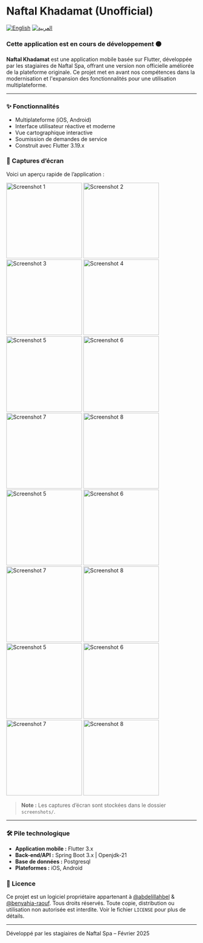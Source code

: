 # Naftal Khadamat (Unofficial)

[![English](https://img.shields.io/badge/Lang-English-blue.svg)](README.md) [![العربية](https://img.shields.io/badge/Lang-العربية-black.svg)](README.ar.md)

### Cette application est en cours de développement 🟠

**Naftal Khadamat** est une application mobile basée sur Flutter, développée par les stagiaires de Naftal Spa, offrant une version non officielle améliorée de la plateforme originale. Ce projet met en avant nos compétences dans la modernisation et l'expansion des fonctionnalités pour une utilisation multiplateforme.

---

### ✨ Fonctionnalités

- Multiplateforme (iOS, Android)
- Interface utilisateur réactive et moderne
- Vue cartographique interactive
- Soumission de demandes de service
- Construit avec Flutter 3.19.x

### 📸 Captures d’écran

Voici un aperçu rapide de l’application :

<div>
<img src="screenshots/Screenshot_1741025056.png" alt="Screenshot 1" width="200"> 
  <img src="screenshots/Screenshot_1741025047.png" alt="Screenshot 2" width="200">
  <img src="screenshots/Screenshot_1740593100.png" alt="Screenshot 3" width="200"> 
  <img src="screenshots/Screenshot_1740593104.png" alt="Screenshot 4" width="200"> 
 
</div>
<div>
  <img src="screenshots/Screenshot_1741026625.png" alt="Screenshot 5" width="200"> 
  <img src="screenshots/Screenshot_1740592937.png" alt="Screenshot 6" width="200"> 
  <img src="screenshots/Screenshot_1741026617.png" alt="Screenshot 7" width="200"> 
  <img src="screenshots\Screenshot_1740596017.png" alt="Screenshot 8" width="200">
</div>
<div>
  <img src="screenshots/Screenshot_1741026504.png" alt="Screenshot 5" width="200"> 
  <img src="screenshots/Screenshot_1741026498.png" alt="Screenshot 6" width="200"> 
  <img src="screenshots/Screenshot_1741026753.png" alt="Screenshot 7" width="200"> 
  <img src="screenshots/Screenshot_1741026763.png" alt="Screenshot 8" width="200">
</div>
<div>
  <img src="screenshots/Screenshot_1741026577.png" alt="Screenshot 5" width="200"> 
  <img src="screenshots/Screenshot_1741026591.png" alt="Screenshot 6" 
  width="200"> 
   <img src="screenshots/Screenshot_1740593190.png" alt="Screenshot 7" width="200"> 
  <img src="screenshots/Screenshot_1741026249.png" alt="Screenshot 8" width="200">
  
</div>

> **Note :** Les captures d’écran sont stockées dans le dossier `screenshots/`.

---

### 🛠️ Pile technologique

- **Application mobile :** Flutter 3.x
- **Back-end/API :** Spring Boot 3.x | Openjdk-21
- **Base de données :** Postgresql
- **Plateformes :** iOS, Android

### 📜 Licence

Ce projet est un logiciel propriétaire appartenant à [@abdelillahbel](https://github.com/abdelillahbel) & [@benyahia-raouf](https://github.com/benyahia-raouf). Tous droits réservés. Toute copie, distribution ou utilisation non autorisée est interdite. Voir le fichier `LICENSE` pour plus de détails.

---

Développé par les stagiaires de Naftal Spa – Février 2025
